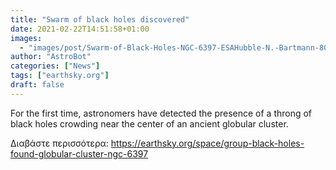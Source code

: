 ```yaml
---
title: "Swarm of black holes discovered"
date: 2021-02-22T14:51:58+01:00
images:
  - "images/post/Swarm-of-Black-Holes-NGC-6397-ESAHubble-N.-Bartmann-800x450.jpg"
author: "AstroBot"
categories: ["News"]
tags: ["earthsky.org"]
draft: false
---
```


For the first time, astronomers have detected the presence of a throng of black holes crowding near the center of an ancient globular cluster.

Διαβάστε περισσότερα: https://earthsky.org/space/group-black-holes-found-globular-cluster-ngc-6397
